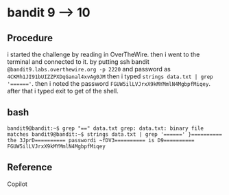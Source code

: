 # bandit 9 --> 10

## Procedure
i started the challenge by reading in OverTheWire.
then i went to the terminal and connected to it.
by putting ssh bandit `@bandit9.labs.overthewire.org -p 2220` 
and password as `4CKMh1JI91bUIZZPXDqGanal4xvAg0JM`
then i typed `strings data.txt | grep '======'`.
then i noted the password `FGUW5ilLVJrxX9kMYMmlN4MgbpfMiqey`.
after that i typed exit to get of the shell.

## bash
`bandit9@bandit:~$ grep "==" data.txt
grep: data.txt: binary file matches
bandit9@bandit:~$ strings data.txt | grep '======'
}========== the
3JprD========== passwordi
~fDV3========== is
D9========== FGUW5ilLVJrxX9kMYMmlN4MgbpfMiqey`

## Reference
Copilot
